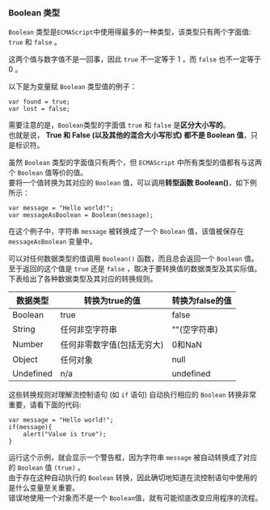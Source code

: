 ### Boolean 类型

`Boolean` 类型是`ECMAScript`中使用得最多的一种类型，该类型只有两个字面值: `true` 和 `false` 。  

这两个值与数字值不是一回事，因此 `true` 不一定等于 1 ，而 `false` 也不一定等于 0 。  

以下是为变量赋 `Boolean` 类型值的例子：   

	var found = true;
    var lost = false;

需要注意的是，`Boolean`类型的字面值 `true` 和 `false` 是**区分大小写的**。  
也就是说， **True 和 False (以及其他的混合大小写形式) 都不是 Boolean 值**，只是标识符。  

虽然 `Boolean` 类型的字面值只有两个，但 `ECMAScript` 中所有类型的值都有与这两个 `Boolean` 值等价的值。  
要将一个值转换为其对应的 `Boolean` 值，可以调用**转型函数 Boolean()**，如下例所示：  

	var message = "Hello world!";
    var messageAsBoolean = Boolean(message);

在这个例子中，字符串 `message` 被转换成了一个 `Boolean` 值，该值被保存在 `messageAsBoolean` 变量中。  

可以对任何数据类型的值调用 `Boolean()` 函数，而且总会返回一个  `Boolean` 值。  
至于返回的这个值是 `true` 还是 `false` ，取决于要转换值的数据类型及其实际值。  
下表给出了各种数据类型及其对应的转换规则。  

<table>
	<thead>
		<tr><th>数据类型</th><th>转换为true的值</th><th>转换为false的值</th></tr>
	</thead>
	<tbody>
		<tr><td>Boolean</td><td>true</td><td>false</td></tr>
		<tr><td>String</td><td>任何非空字符串</td><td>""(空字符串)</td></tr>
		<tr><td>Number</td><td>任何非零数字值(包括无穷大)</td><td>0和NaN</td></tr>
		<tr><td>Object</td><td>任何对象</td><td>null</td></tr>
		<tr><td>Undefined</td><td>n/a</td><td>undefined</td></tr>
	</tbody>
</table>

这些转换规则对理解流控制语句 (如 `if` 语句) 自动执行相应的 `Boolean` 转换非常重要，请看下面的代码:  

	var message = "Hello world!";
    if(message){
    	alert("Value is true");
    }

运行这个示例，就会显示一个警告框，因为字符串 `message` 被自动转换成了对应的 `Boolean` 值 `(true)` 。  
由于存在这种自动执行的 `Boolean` 转换，因此确切地知道在流控制语句中使用的是什么变量至关重要。  
错误地使用一个对象而不是一个 `Boolean`值，就有可能彻底改变应用程序的流程。  


